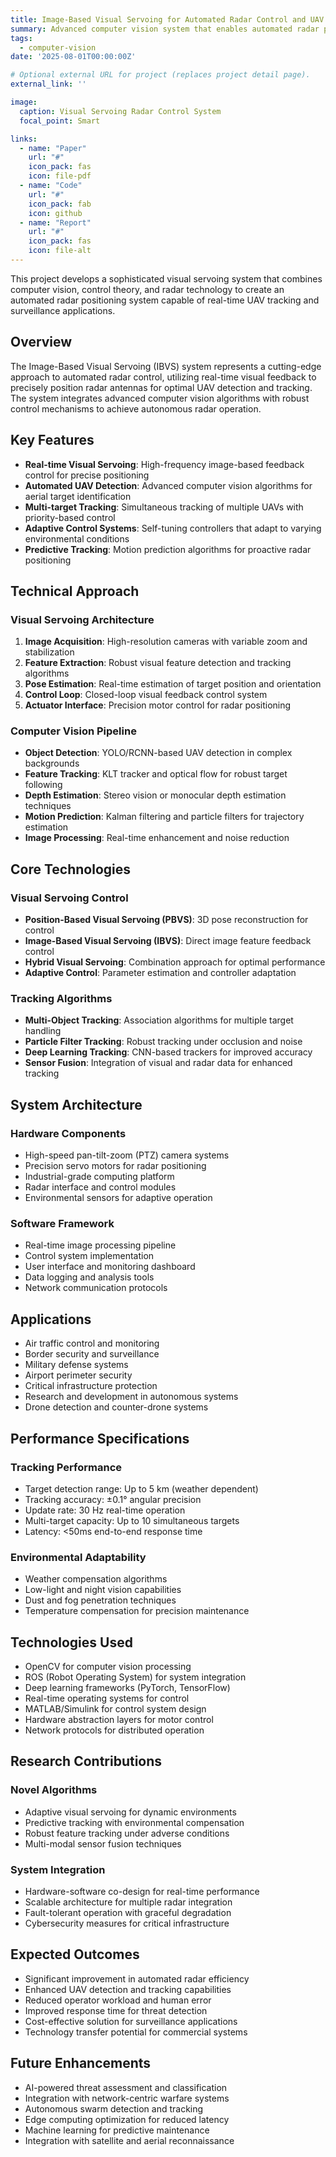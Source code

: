 ```yaml
---
title: Image-Based Visual Servoing for Automated Radar Control and UAV Tracking
summary: Advanced computer vision system that enables automated radar positioning and UAV tracking through real-time image-based visual servoing techniques.
tags:
  - computer-vision
date: '2025-08-01T00:00:00Z'

# Optional external URL for project (replaces project detail page).
external_link: ''

image:
  caption: Visual Servoing Radar Control System
  focal_point: Smart

links:
  - name: "Paper"
    url: "#"
    icon_pack: fas
    icon: file-pdf
  - name: "Code"
    url: "#"
    icon_pack: fab
    icon: github
  - name: "Report"
    url: "#"
    icon_pack: fas
    icon: file-alt
---
```


This project develops a sophisticated visual servoing system that combines computer vision, control theory, and radar technology to create an automated radar positioning system capable of real-time UAV tracking and surveillance applications.

## Overview

The Image-Based Visual Servoing (IBVS) system represents a cutting-edge approach to automated radar control, utilizing real-time visual feedback to precisely position radar antennas for optimal UAV detection and tracking. The system integrates advanced computer vision algorithms with robust control mechanisms to achieve autonomous radar operation.

## Key Features

- **Real-time Visual Servoing**: High-frequency image-based feedback control for precise positioning
- **Automated UAV Detection**: Advanced computer vision algorithms for aerial target identification
- **Multi-target Tracking**: Simultaneous tracking of multiple UAVs with priority-based control
- **Adaptive Control Systems**: Self-tuning controllers that adapt to varying environmental conditions
- **Predictive Tracking**: Motion prediction algorithms for proactive radar positioning

## Technical Approach

### Visual Servoing Architecture

1. **Image Acquisition**: High-resolution cameras with variable zoom and stabilization
2. **Feature Extraction**: Robust visual feature detection and tracking algorithms
3. **Pose Estimation**: Real-time estimation of target position and orientation
4. **Control Loop**: Closed-loop visual feedback control system
5. **Actuator Interface**: Precision motor control for radar positioning

### Computer Vision Pipeline

- **Object Detection**: YOLO/RCNN-based UAV detection in complex backgrounds
- **Feature Tracking**: KLT tracker and optical flow for robust target following
- **Depth Estimation**: Stereo vision or monocular depth estimation techniques
- **Motion Prediction**: Kalman filtering and particle filters for trajectory estimation
- **Image Processing**: Real-time enhancement and noise reduction

## Core Technologies

### Visual Servoing Control
- **Position-Based Visual Servoing (PBVS)**: 3D pose reconstruction for control
- **Image-Based Visual Servoing (IBVS)**: Direct image feature feedback control
- **Hybrid Visual Servoing**: Combination approach for optimal performance
- **Adaptive Control**: Parameter estimation and controller adaptation

### Tracking Algorithms
- **Multi-Object Tracking**: Association algorithms for multiple target handling
- **Particle Filter Tracking**: Robust tracking under occlusion and noise
- **Deep Learning Tracking**: CNN-based trackers for improved accuracy
- **Sensor Fusion**: Integration of visual and radar data for enhanced tracking

## System Architecture

### Hardware Components
- High-speed pan-tilt-zoom (PTZ) camera systems
- Precision servo motors for radar positioning
- Industrial-grade computing platform
- Radar interface and control modules
- Environmental sensors for adaptive operation

### Software Framework
- Real-time image processing pipeline
- Control system implementation
- User interface and monitoring dashboard
- Data logging and analysis tools
- Network communication protocols

## Applications

- Air traffic control and monitoring
- Border security and surveillance
- Military defense systems
- Airport perimeter security
- Critical infrastructure protection
- Research and development in autonomous systems
- Drone detection and counter-drone systems

## Performance Specifications

### Tracking Performance
- Target detection range: Up to 5 km (weather dependent)
- Tracking accuracy: ±0.1° angular precision
- Update rate: 30 Hz real-time operation
- Multi-target capacity: Up to 10 simultaneous targets
- Latency: <50ms end-to-end response time

### Environmental Adaptability
- Weather compensation algorithms
- Low-light and night vision capabilities
- Dust and fog penetration techniques
- Temperature compensation for precision maintenance

## Technologies Used

- OpenCV for computer vision processing
- ROS (Robot Operating System) for system integration
- Deep learning frameworks (PyTorch, TensorFlow)
- Real-time operating systems for control
- MATLAB/Simulink for control system design
- Hardware abstraction layers for motor control
- Network protocols for distributed operation

## Research Contributions

### Novel Algorithms
- Adaptive visual servoing for dynamic environments
- Predictive tracking with environmental compensation
- Robust feature tracking under adverse conditions
- Multi-modal sensor fusion techniques

### System Integration
- Hardware-software co-design for real-time performance
- Scalable architecture for multiple radar integration
- Fault-tolerant operation with graceful degradation
- Cybersecurity measures for critical infrastructure

## Expected Outcomes

- Significant improvement in automated radar efficiency
- Enhanced UAV detection and tracking capabilities
- Reduced operator workload and human error
- Improved response time for threat detection
- Cost-effective solution for surveillance applications
- Technology transfer potential for commercial systems

## Future Enhancements

- AI-powered threat assessment and classification
- Integration with network-centric warfare systems
- Autonomous swarm detection and tracking
- Edge computing optimization for reduced latency
- Machine learning for predictive maintenance
- Integration with satellite and aerial reconnaissance
